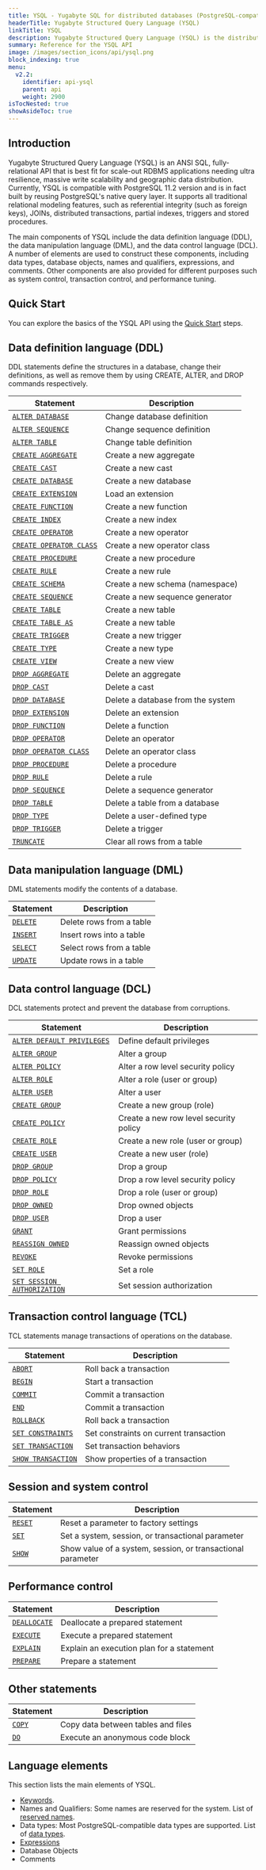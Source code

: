 ```yaml
---
title: YSQL - Yugabyte SQL for distributed databases (PostgreSQL-compatible)
headerTitle: Yugabyte Structured Query Language (YSQL)
linkTitle: YSQL
description: Yugabyte Structured Query Language (YSQL) is the distributed SQL API for PostgreSQL-compatible YugabyteDB.
summary: Reference for the YSQL API
image: /images/section_icons/api/ysql.png
block_indexing: true
menu:
  v2.2:
    identifier: api-ysql
    parent: api
    weight: 2900
isTocNested: true
showAsideToc: true
---
```


## Introduction

Yugabyte Structured Query Language (YSQL) is an ANSI SQL, fully-relational API that is best fit for scale-out RDBMS applications needing ultra resilience, massive write scalability and geographic data distribution. Currently, YSQL is compatible with PostgreSQL 11.2 version and is in fact built by reusing PostgreSQL's native query layer. It supports all traditional relational modeling features, such as referential integrity (such as foreign keys), JOINs, distributed transactions, partial indexes, triggers and stored procedures.

The main components of YSQL include the data definition language (DDL), the data manipulation language (DML), and the data control language (DCL). A number of elements are used to construct these components, including data types, database objects, names and qualifiers, expressions, and comments. Other components are also provided for different purposes such as system control, transaction control, and performance tuning.

## Quick Start

You can explore the basics of the YSQL API using the [Quick Start](../../quick-start/explore-ysql) steps.

## Data definition language (DDL)

DDL statements define the structures in a database, change their definitions, as well as remove them by using CREATE, ALTER, and DROP commands respectively.

| Statement | Description |
|-----------|-------------|
| [`ALTER DATABASE`](commands/ddl_alter_db) | Change database definition |
| [`ALTER SEQUENCE`](commands/ddl_alter_sequence) | Change sequence definition |
| [`ALTER TABLE`](commands/ddl_alter_table) | Change table definition |
| [`CREATE AGGREGATE`](commands/ddl_create_aggregate) | Create a new aggregate |
| [`CREATE CAST`](commands/ddl_create_cast) | Create a new cast |
| [`CREATE DATABASE`](commands/ddl_create_database) | Create a new database |
| [`CREATE EXTENSION`](commands/ddl_create_extension) | Load an extension |
| [`CREATE FUNCTION`](commands/ddl_create_function) | Create a new function |
| [`CREATE INDEX`](commands/ddl_create_index) | Create a new index |
| [`CREATE OPERATOR`](commands/ddl_create_operator) | Create a new operator |
| [`CREATE OPERATOR CLASS`](commands/ddl_create_operator_class) | Create a new operator class |
| [`CREATE PROCEDURE`](commands/ddl_create_procedure) | Create a new procedure |
| [`CREATE RULE`](commands/ddl_create_rule) | Create a new rule |
| [`CREATE SCHEMA`](commands/ddl_create_schema) | Create a new schema (namespace) |
| [`CREATE SEQUENCE`](commands/ddl_create_sequence) | Create a new sequence generator |
| [`CREATE TABLE`](commands/ddl_create_table) | Create a new table |
| [`CREATE TABLE AS`](commands/ddl_create_table_as) | Create a new table |
| [`CREATE TRIGGER`](commands/ddl_create_trigger) | Create a new trigger |
| [`CREATE TYPE`](commands/ddl_create_type) | Create a new type |
| [`CREATE VIEW`](commands/ddl_create_view) | Create a new view |
| [`DROP AGGREGATE`](commands/ddl_drop_aggregate) | Delete an aggregate |
| [`DROP CAST`](commands/ddl_drop_cast) | Delete a cast |
| [`DROP DATABASE`](commands/ddl_drop_database) | Delete a database from the system |
| [`DROP EXTENSION`](commands/ddl_drop_extension) | Delete an extension |
| [`DROP FUNCTION`](commands/ddl_drop_function) | Delete a function |
| [`DROP OPERATOR`](commands/ddl_drop_operator) | Delete an operator |
| [`DROP OPERATOR CLASS`](commands/ddl_drop_operator_class) | Delete an operator class |
| [`DROP PROCEDURE`](commands/ddl_drop_procedure) | Delete a procedure |
| [`DROP RULE`](commands/ddl_drop_rule) | Delete a rule |
| [`DROP SEQUENCE`](commands/ddl_drop_sequence) | Delete a sequence generator |
| [`DROP TABLE`](commands/ddl_drop_table) | Delete a table from a database |
| [`DROP TYPE`](commands/ddl_drop_type) | Delete a user-defined type |
| [`DROP TRIGGER`](commands/ddl_drop_trigger) | Delete a trigger |
| [`TRUNCATE`](commands/ddl_truncate) | Clear all rows from a table |

## Data manipulation language (DML)

DML statements modify the contents of a database.

| Statement | Description |
|-----------|-------------|
| [`DELETE`](commands/dml_delete) | Delete rows from a table |
| [`INSERT`](commands/dml_insert) | Insert rows into a table |
| [`SELECT`](commands/dml_select) | Select rows from a table |
| [`UPDATE`](commands/dml_update) | Update rows in a table |

## Data control language (DCL)

DCL statements protect and prevent the database from corruptions.

| Statement | Description |
|-----------|-------------|
| [`ALTER DEFAULT PRIVILEGES`](commands/dcl_alter_default_privileges) | Define default privileges |
| [`ALTER GROUP`](commands/dcl_alter_group) | Alter a group |
| [`ALTER POLICY`](commands/dcl_alter_policy) | Alter a row level security policy |
| [`ALTER ROLE`](commands/dcl_alter_role) | Alter a role (user or group) |
| [`ALTER USER`](commands/dcl_alter_user) | Alter a user |
| [`CREATE GROUP`](commands/dcl_create_group) | Create a new group (role) |
| [`CREATE POLICY`](commands/dcl_create_policy) | Create a new row level security policy |
| [`CREATE ROLE`](commands/dcl_create_role) | Create a new role (user or group) |
| [`CREATE USER`](commands/dcl_create_user) | Create a new user (role) |
| [`DROP GROUP`](commands/dcl_drop_group) | Drop a group |
| [`DROP POLICY`](commands/dcl_drop_policy) | Drop a row level security policy |
| [`DROP ROLE`](commands/dcl_drop_role) | Drop a role (user or group) |
| [`DROP OWNED`](commands/dcl_drop_owned) | Drop owned objects |
| [`DROP USER`](commands/dcl_drop_user) | Drop a user |
| [`GRANT`](commands/dcl_grant) | Grant permissions |
| [`REASSIGN OWNED`](commands/dcl_reassign_owned) | Reassign owned objects |
| [`REVOKE`](commands/dcl_revoke) | Revoke permissions |
| [`SET ROLE`](commands/dcl_set_role) | Set a role |
| [`SET SESSION AUTHORIZATION`](commands/dcl_set_session_authorization) | Set session authorization |

## Transaction control language (TCL)

TCL statements manage transactions of operations on the database.

| Statement | Description |
|-----------|-------------|
| [`ABORT`](commands/txn_abort) | Roll back a transaction |
| [`BEGIN`](commands/txn_begin) | Start a transaction |
| [`COMMIT`](commands/txn_commit) | Commit a transaction |
| [`END`](commands/txn_end) | Commit a transaction |
| [`ROLLBACK`](commands/txn_rollback) | Roll back a transaction |
| [`SET CONSTRAINTS`](commands/txn_set_constraints) | Set constraints on current transaction|
| [`SET TRANSACTION`](commands/txn_set) | Set transaction behaviors |
| [`SHOW TRANSACTION`](commands/txn_show) | Show properties of a transaction |

## Session and system control

| Statement | Description |
|-----------|-------------|
| [`RESET`](commands/cmd_reset) | Reset a parameter to factory settings |
| [`SET`](commands/cmd_set) | Set a system, session, or transactional parameter |
| [`SHOW`](commands/cmd_show) | Show value of a system, session, or transactional parameter |

## Performance control

| Statement | Description |
|-----------|-------------|
| [`DEALLOCATE`](commands/perf_deallocate) | Deallocate a prepared statement |
| [`EXECUTE`](commands/perf_execute) | Execute a prepared statement |
| [`EXPLAIN`](commands/perf_explain) | Explain an execution plan for a statement |
| [`PREPARE`](commands/perf_prepare) | Prepare a statement |

## Other statements

| Statement | Description |
|-----------|-------------|
| [`COPY`](commands/cmd_copy) | Copy data between tables and files |
| [`DO`](commands/cmd_do) | Execute an anonymous code block |

## Language elements

This section lists the main elements of YSQL.

- [Keywords](keywords).
- Names and Qualifiers: Some names are reserved for the system. List of [reserved names](reserved_names).
- Data types: Most PostgreSQL-compatible data types are supported. List of [data types](datatypes).
- [Expressions](exprs)
- Database Objects
- Comments
